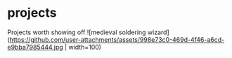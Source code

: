 # projects
Projects worth showing off
![medieval soldering wizard](https://github.com/user-attachments/assets/998e73c0-469d-4f46-a6cd-e9bba7985444.jpg | width=100)
